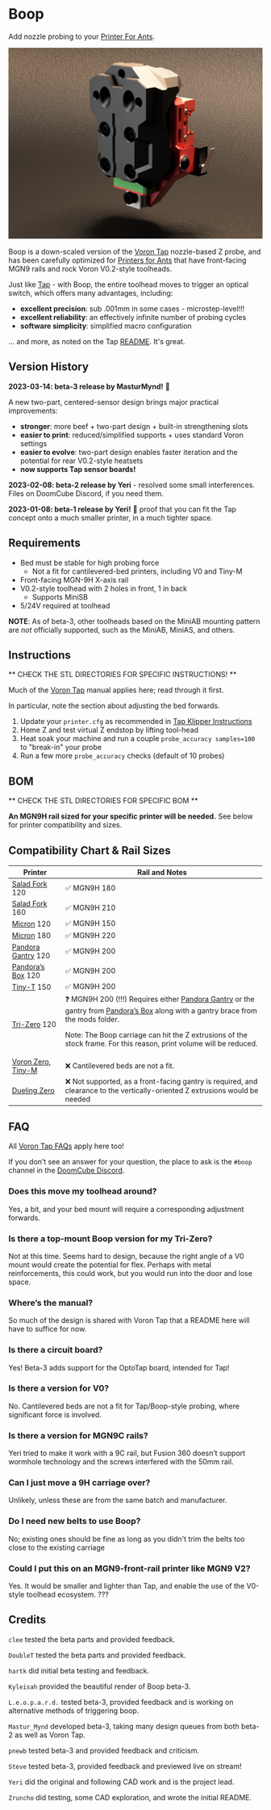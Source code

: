 # Boop

Add nozzle probing to your [Printer For Ants](https://www.3dprintersforants.com).

![boop_beta-3_render](./beta_3/Images/def70163-3fc1-4d16-b291-b5826ff7d52b.png)

Boop is a down-scaled version of the [Voron Tap](https://github.com/VoronDesign/Voron-Tap/) nozzle-based Z probe, and has been carefully optimized for [Printers for Ants](https://3dprintersforants.com) that have front-facing MGN9 rails and rock Voron V0.2-style toolheads.

Just like [Tap](https://github.com/VoronDesign/Voron-Tap/) - with Boop, the entire toolhead moves to trigger an optical switch, which offers many advantages, including:
* **excellent precision**: sub .001mm in some cases - microstep-level!!!
* **excellent reliability**: an effectively infinite number of probing cycles
* **software simplicity**: simplified macro configuration

... and more, as noted on the Tap [README](https://github.com/VoronDesign/Voron-Tap/).  It's great.

## Version History

**2023-03-14: beta-3 release by MasturMynd!** :pie:

A new two-part, centered-sensor design brings major practical improvements:
* **stronger**: more beef + two-part design + built-in strengthening slots
* **easier to print**: reduced/simplified supports + uses standard Voron settings
* **easier to evolve**: two-part design enables faster iteration and the potential for rear V0.2-style heatsets
* **now supports Tap sensor boards!**

**2023-02-08: beta-2 release by Yeri** - resolved some small interferences.  Files on DoomCube Discord, if you need them.

**2023-01-08: beta-1 release by Yeri!** :tada: proof that you can fit the Tap concept onto a much smaller printer, in a much tighter space.

## Requirements

* Bed must be stable for high probing force
    * Not a fit for cantilevered-bed printers, including V0 and Tiny-M
* Front-facing MGN-9H X-axis rail
* V0.2-style toolhead with 2 holes in front, 1 in back
    * Supports MiniSB
* 5/24V required at toolhead

**NOTE**: As of beta-3, other toolheads based on the MiniAB mounting pattern are *not* officially supported, such as the MiniAB, MiniAS, and others.

## Instructions

** CHECK THE STL DIRECTORIES FOR SPECIFIC INSTRUCTIONS! **

Much of the [Voron Tap](https://github.com/VoronDesign/Voron-Tap/blob/main/Manual/Assembly_Manual_Tap.pdf) manual applies here; read through it first.  

In particular, note the section about adjusting the bed forwards.

1. Update your `printer.cfg` as recommended in [Tap Klipper Instructions](https://github.com/VoronDesign/Voron-Tap/blob/main/config/tap_klipper_instructions.md)
2. Home Z and test virtual Z endstop by lifting tool-head
3. Heat soak your machine and run a couple `probe_accuracy samples=100` to "break-in" your probe
4. Run a few more `probe_accuracy` checks (default of 10 probes)

## BOM

** CHECK THE STL DIRECTORIES FOR SPECIFIC BOM **

**An MGN9H rail sized for your specific printer will be needed.**  See below for printer compatibility and sizes.


## Compatibility Chart & Rail Sizes

| Printer | Rail and Notes |
| - | - |
| [Salad Fork](https://github.com/PrintersForAnts/Salad_Fork) 120 | ✅ MGN9H 180 |
| [Salad Fork](https://github.com/PrintersForAnts/Salad_Fork) 160 | ✅ MGN9H 210 |
| [Micron](https://github.com/PrintersForAnts/Micron) 120 | ✅ MGN9H 150 |
| [Micron](https://github.com/PrintersForAnts/Micron) 180 | ✅ MGN9H 220 |
| [Pandora Gantry](https://github.com/MasturMynd/Pandora) 120 | ✅ MGN9H 200 |
| [Pandora’s Box](https://github.com/MasturMynd/Pandoras_Box) 120 | ✅ MGN9H 200 |
| [Tiny-T](https://github.com/PrintersForAnts/Tiny-T) 150  | ✅ MGN9H 200 |
| [Tri-Zero](https://github.com/zruncho3d/tri-zero) 120 | ❓ MGN9H 200 (!!!) Requires either [Pandora Gantry](https://github.com/MasturMynd/Pandora) or the gantry from [Pandora’s Box](https://github.com/MasturMynd/Pandoras_Box) along with a gantry brace from the mods folder. <p><p> Note: The Boop carriage can hit the Z extrusions of the stock frame. For this reason, print volume will be reduced. | [F-Zero](https://github.com/zruncho3d/f-zero) | ❓ MGN9H 200 (!!!) Requires the [Pandora Gantry](https://github.com/MasturMynd/Pandora) |
| [Voron Zero](https://github.com/VoronDesign/Voron-0), [Tiny-M](https://github.com/gsl12/Tiny-M) | ❌ Cantilevered beds are not a fit.  |
| [Dueling Zero](https://github.com/zruncho3d/DuelingZero) | ❌ Not supported, as a front-facing gantry is required, and clearance to the vertically-oriented Z extrusions would be needed |

## FAQ

All [Voron Tap FAQs](https://github.com/VoronDesign/Voron-Tap/#faqs) apply here too!

If you don’t see an answer for your question, the place to ask is the `#boop` channel in the [DoomCube Discord](https://discord.gg/doomcube).

### Does this move my toolhead around?
Yes, a bit, and your bed mount will require a corresponding adjustment forwards.

### Is there a top-mount Boop version for my Tri-Zero?
Not at this time.  Seems hard to design, because the right angle of a V0 mount would create the potential for flex.   Perhaps with metal reinforcements, this could work, but you would run into the door and lose space.

### Where’s the manual?
So much of the design is shared with Voron Tap that a README here will have to suffice for now.

### Is there a circuit board?
Yes! Beta-3 adds support for the OptoTap board, intended for Tap!

### Is there a version for V0?
No.  Cantilevered beds are not a fit for Tap/Boop-style probing, where significant force is involved.

### Is there a version for MGN9C rails?
Yeri tried to make it work with a 9C rail, but Fusion 360 doesn’t support wormhole technology and the screws interfered with the 50mm rail.  

### Can I just move a 9H carriage over?
Unlikely, unless these are from the same batch and manufacturer.

### Do I need new belts to use Boop?
No; existing ones should be fine as long as you didn't trim the belts too close to the existing carriage

### Could I put this on an MGN9-front-rail printer like MGN9 V2?
Yes.  It would be smaller and lighter than Tap, and enable the use of the V0-style toolhead ecosystem.  ???

## Credits

`clee` tested the beta parts and provided feedback.

`DoubleT` tested the beta parts and provided feedback.

`hartk` did initial beta testing and feedback.

`Kyleisah` provided the beautiful render of Boop beta-3.

`L.e.o.p.a.r.d.` tested beta-3, provided feedback and is working on alternative methods of triggering boop.

`Mastur_Mynd` developed beta-3, taking many design queues from both beta-2 as well as Voron Tap.

`pnewb` tested beta-3 and provided feedback and criticism.

`Steve` tested beta-3, provided feedback and previewed live on stream!

`Yeri` did the original and following CAD work and is the project lead.

`Zruncho` did testing, some CAD exploration, and wrote the initial README.
